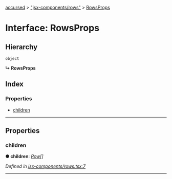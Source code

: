 [accursed](../README.md) > ["jsx-components/rows"](../modules/_jsx_components_rows_.md) > [RowsProps](../interfaces/_jsx_components_rows_.rowsprops.md)

# Interface: RowsProps

## Hierarchy

 `object`

**↳ RowsProps**

## Index

### Properties

* [children](_jsx_components_rows_.rowsprops.md#children)

---

## Properties

<a id="children"></a>

###  children

**● children**: *[Row](../classes/_jsx_components_rows_.row.md)[]*

*Defined in [jsx-components/rows.tsx:7](https://github.com/cancerberoSgx/accursed/blob/978b980/src/jsx-components/rows.tsx#L7)*

___

